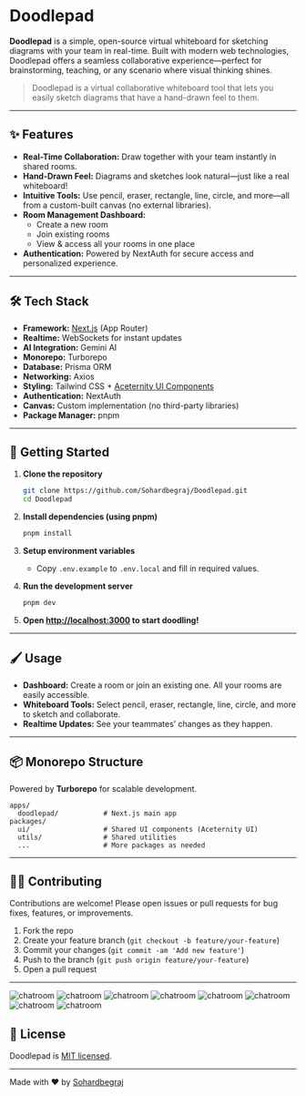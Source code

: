 # Doodlepad

**Doodlepad** is a simple, open-source virtual whiteboard for sketching diagrams with your team in real-time. Built with modern web technologies, Doodlepad offers a seamless collaborative experience—perfect for brainstorming, teaching, or any scenario where visual thinking shines.

> Doodlepad is a virtual collaborative whiteboard tool that lets you easily sketch diagrams that have a hand-drawn feel to them.

---

## ✨ Features

- **Real-Time Collaboration:** Draw together with your team instantly in shared rooms.
- **Hand-Drawn Feel:** Diagrams and sketches look natural—just like a real whiteboard!
- **Intuitive Tools:** Use pencil, eraser, rectangle, line, circle, and more—all from a custom-built canvas (no external libraries).
- **Room Management Dashboard:**
  - Create a new room
  - Join existing rooms
  - View & access all your rooms in one place
- **Authentication:** Powered by NextAuth for secure access and personalized experience.

---

## 🛠️ Tech Stack

- **Framework:** [Next.js](https://nextjs.org/) (App Router)
- **Realtime:** WebSockets for instant updates
- **AI Integration:** Gemini AI
- **Monorepo:** Turborepo
- **Database:** Prisma ORM
- **Networking:** Axios
- **Styling:** Tailwind CSS + [Aceternity UI Components](https://ui.aceternity.com/)
- **Authentication:** NextAuth
- **Canvas:** Custom implementation (no third-party libraries)
- **Package Manager:** pnpm

---

## 🚀 Getting Started

1. **Clone the repository**
   ```bash
   git clone https://github.com/Sohardbegraj/Doodlepad.git
   cd Doodlepad
   ```

2. **Install dependencies (using pnpm)**
   ```bash
   pnpm install
   ```

3. **Setup environment variables**
   - Copy `.env.example` to `.env.local` and fill in required values.

4. **Run the development server**
   ```bash
   pnpm dev
   ```

5. **Open [http://localhost:3000](http://localhost:3000) to start doodling!**

---

## 🖌️ Usage

- **Dashboard:** Create a room or join an existing one. All your rooms are easily accessible.
- **Whiteboard Tools:** Select pencil, eraser, rectangle, line, circle, and more to sketch and collaborate.
- **Realtime Updates:** See your teammates’ changes as they happen.

---

## 📦 Monorepo Structure

Powered by **Turborepo** for scalable development.

```
apps/
  doodlepad/           # Next.js main app
packages/
  ui/                  # Shared UI components (Aceternity UI)
  utils/               # Shared utilities
  ...                  # More packages as needed
```

---

## 👩‍💻 Contributing

Contributions are welcome! Please open issues or pull requests for bug fixes, features, or improvements.

1. Fork the repo
2. Create your feature branch (`git checkout -b feature/your-feature`)
3. Commit your changes (`git commit -am 'Add new feature'`)
4. Push to the branch (`git push origin feature/your-feature`)
5. Open a pull request

---

![chatroom](signin.png)
![chatroom](signup.png)
![chatroom](home.png)
![chatroom](dashboard.png)
![chatroom](join.png)
![chatroom](create.png)
![chatroom](canvas.png)
![chatroom](localhost3000.png)

## 📄 License

Doodlepad is [MIT licensed](LICENSE).

---

Made with ❤️ by [Sohardbegraj](https://github.com/Sohardbegraj)

